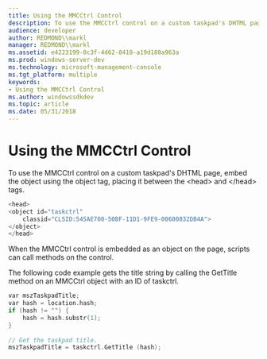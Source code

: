 ```yaml
---
title: Using the MMCCtrl Control
description: To use the MMCCtrl control on a custom taskpad's DHTML page, embed the object using the object tag, placing it between the head and /head tags.
audience: developer
author: REDMOND\\markl
manager: REDMOND\\markl
ms.assetid: e4223199-0c3f-4d62-8418-a19d180a963a
ms.prod: windows-server-dev
ms.technology: microsoft-management-console
ms.tgt_platform: multiple
keywords:
- Using the MMCCtrl Control
ms.author: windowssdkdev
ms.topic: article
ms.date: 05/31/2018
---
```


# Using the MMCCtrl Control

To use the MMCCtrl control on a custom taskpad's DHTML page, embed the object using the object tag, placing it between the &lt;head&gt; and &lt;/head&gt; tags.


```C++
<head>
<object id="taskctrl"
    classid="CLSID:545AE700-50BF-11D1-9FE9-00600832DB4A">
</object>
</head>
```



When the MMCCtrl control is embedded as an object on the page, scripts can call methods on the control.

The following code example gets the title string by calling the GetTitle method on an MMCCtrl object with an ID of taskctrl.


```C++
var mszTaskpadTitle;
var hash = location.hash;
if (hash != "") {
    hash = hash.substr(1);
}
 
// Get the taskpad title.
mszTaskpadTitle = taskctrl.GetTitle (hash);
```



 

 




